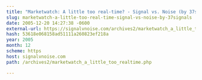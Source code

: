 ```yaml
---
title: "Marketwatch: A little too real-time? - Signal vs. Noise (by 37signals)"
slug: marketwatch-a-little-too-real-time-signal-vs-noise-by-37signals
date: 2005-12-20 14:27:38 -0600
external-url: https://signalvnoise.com/archives2/marketwatch_a_little_too_realtime.php
hash: 53618e068158ad51111a260823ef218a
year: 2005
month: 12
scheme: https
host: signalvnoise.com
path: /archives2/marketwatch_a_little_too_realtime.php

---
```



